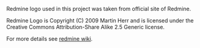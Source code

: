 Redmine logo used in this project was taken from official site of Redmine.

Redmine Logo is Copyright (C) 2009 Martin Herr and is licensed under the Creative Commons Attribution-Share Alike 2.5 Generic license.

For more details see [redmine wiki](https://www.redmine.org/projects/redmine/wiki/logo).